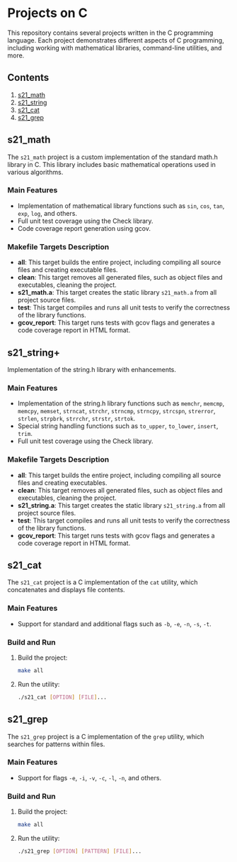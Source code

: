 # Projects on C

This repository contains several projects written in the C programming language. Each project demonstrates different aspects of C programming, including working with mathematical libraries, command-line utilities, and more.

## Contents

1. [s21_math](#s21_math)
2. [s21_string](#s21_string)
2. [s21_cat](#s21_cat)
3. [s21_grep](#s21_grep)

## s21_math

The `s21_math` project is a custom implementation of the standard math.h library in C. This library includes basic mathematical operations used in various algorithms.

### Main Features

- Implementation of mathematical library functions such as `sin`, `cos`, `tan`, `exp`, `log`, and others.
- Full unit test coverage using the Check library.
- Code coverage report generation using gcov.

### Makefile Targets Description

- **all**: This target builds the entire project, including compiling all source files and creating executable files.
- **clean**: This target removes all generated files, such as object files and executables, cleaning the project.
- **s21_math.a**: This target creates the static library `s21_math.a` from all project source files.
- **test**: This target compiles and runs all unit tests to verify the correctness of the library functions.
- **gcov_report**: This target runs tests with gcov flags and generates a code coverage report in HTML format.

## s21_string+

Implementation of the string.h library with enhancements.

### Main Features

- Implementation of the string.h library functions such as `memchr`, `memcmp`, `memcpy`, `memset`, `strncat`, `strchr`, `strncmp`, `strncpy`, `strcspn`, `strerror`, `strlen`, `strpbrk`, `strrchr`, `strstr`, `strtok`.
- Special string handling functions such as `to_upper`, `to_lower`, `insert`, `trim`.
- Full unit test coverage using the Check library.

### Makefile Targets Description

- **all**: This target builds the entire project, including compiling all source files and creating executables.
- **clean**: This target removes all generated files, such as object files and executables, cleaning the project.
- **s21_string.a**: This target creates the static library `s21_string.a` from all project source files.
- **test**: This target compiles and runs all unit tests to verify the correctness of the library functions.
- **gcov_report**: This target runs tests with gcov flags and generates a code coverage report in HTML format.

## s21_cat

The `s21_cat` project is a C implementation of the `cat` utility, which concatenates and displays file contents.

### Main Features

- Support for standard and additional flags such as `-b`, `-e`, `-n`, `-s`, `-t`.

### Build and Run

1. Build the project:
   ```sh
   make all

2. Run the utility:
    ```sh
    ./s21_cat [OPTION] [FILE]...

## s21_grep

The `s21_grep` project is a C implementation of the `grep` utility, which searches for patterns within files.

### Main Features

- Support for flags `-e`, `-i`, `-v`, `-c`, `-l`, `-n`, and others.

### Build and Run

1. Build the project:
   ```sh
   make all
2. Run the utility:
    ```sh
    ./s21_grep [OPTION] [PATTERN] [FILE]...


   
